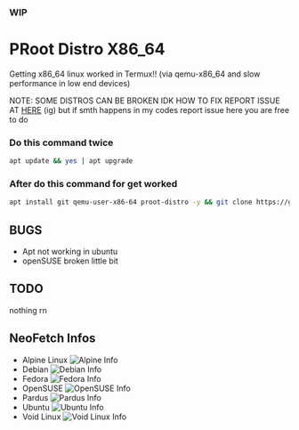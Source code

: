 ### WIP
# PRoot Distro X86_64
Getting x86_64 linux worked in Termux!! (via qemu-x86_64 and slow performance in low end devices)

NOTE: SOME DISTROS CAN BE BROKEN IDK HOW TO FIX REPORT ISSUE AT [HERE](https://github.com/termux/proot-distro/issues) (ig) but if smth happens in my codes report issue here you are free to do
### Do this command twice
```sh
apt update && yes | apt upgrade
```
### After do this command for get worked
```sh
apt install git qemu-user-x86-64 proot-distro -y && git clone https://github.com/mcagabe19/linux-x86_64-in-termux && cd linux-x86_64-in-termux && bash ./movedistros.sh
```
## BUGS
* Apt not working in ubuntu
* openSUSE broken little bit
## TODO
nothing rn
## NeoFetch Infos
* Alpine Linux
![Alpine Info](https://github.com/mcagabe19/linux-x86_64-in-termux/raw/main/screenshots/alpine.jpg)
* Debian
![Debian Info](https://github.com/mcagabe19/linux-x86_64-in-termux/raw/main/screenshots/debian.jpg)
* Fedora
![Fedora Info](https://github.com/mcagabe19/linux-x86_64-in-termux/raw/main/screenshots/fedora.jpg)
* OpenSUSE
![OpenSUSE Info](https://github.com/mcagabe19/linux-x86_64-in-termux/raw/main/screenshots/opensuse.jpg)
* Pardus
![Pardus Info](https://github.com/mcagabe19/linux-x86_64-in-termux/raw/main/screenshots/pardus.jpg)
* Ubuntu
![Ubuntu Info](https://github.com/mcagabe19/linux-x86_64-in-termux/raw/main/screenshots/ubuntu.jpg)
* Void Linux
![Void Linux Info](https://github.com/mcagabe19/linux-x86_64-in-termux/raw/main/screenshots/void.jpg)
